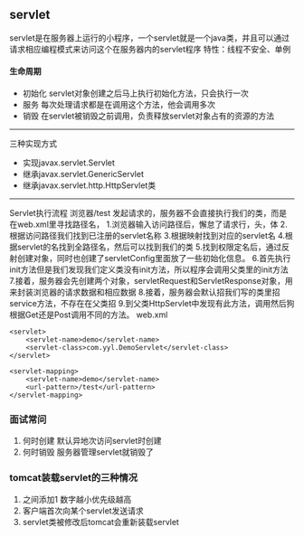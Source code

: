 ## servlet
servlet是在服务器上运行的小程序，一个servlet就是一个java类，并且可以通过请求相应编程模式来访问这个在服务器内的servlet程序
特性：线程不安全、单例
#### 生命周期
- 初始化 servlet对象创建之后马上执行初始化方法，只会执行一次
- 服务 每次处理请求都是在调用这个方法，他会调用多次
- 销毁 在servlet被销毁之前调用，负责释放servlet对象占有的资源的方法

---
三种实现方式
- 实现javax.servlet.Servlet
- 继承javax.servlet.GenericServlet
- 继承javax.servlet.http.HttpServlet类
---
Servlet执行流程
浏览器/test 发起请求的，服务器不会直接执行我们的类，而是在web.xml里寻找路径名，
1.浏览器输入访问路径后，懈怠了请求行，头，体
2.根据访问路径我们找到已注册的servlet名称
3.根据映射找到对应的servlet名
4.根据servlet的名找到全路径名，然后可以找到我们的类
5.找到权限定名后，通过反射创建对象，同时也创建了servletConfig里面放了一些初始化信息。
6.首先执行init方法但是我们发现我们定义类没有init方法，所以程序会调用父类里的init方法
7.接着，服务器会先创建两个对象，servletRequest和ServletResponse对象，用来封装浏览器的请求数据和相应数据
8.接着，服务器会默认招我们写的类里招service方法，不存在在父类招
9.到父类HttpServlet中发现有此方法，调用然后狗根据Get还是Post调用不同的方法。
web.xml

```$xslt
<servlet>
    <servlet-name>demo</servlet-name>
    <servlet-class>com.yyl.DemoServlet</servlet-class>
</servlet>

<servlet-mapping>
    <servlet-name>demo</servlet-name>
    <url-pattern>/test</url-pattern>
</servlet-mapping>
```
### 面试常问
1. 何时创建
默认异地次访问servlet时创建
2. 何时销毁
服务器管理servlet就销毁了
### tomcat装载servlet的三种情况
1. <servlet></servlet> 之间添加<load-on-startup>1</load-on-startup> 数字越小优先级越高
2. 客户端首次向某个servlet发送请求
3. servlet类被修改后tomcat会重新装载servlet

